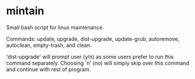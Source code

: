 # mintain
Small bash script for linux maintenance.

Commands: update, upgrade, dist-upgrade, update-grub, autoremove, autoclean, empty-trash, and clean.

'dist-upgrade' will prompt user (y/n) as some users prefer to run this command separately.
Choosing 'n' (no) will simply skip over this command and continue with rest of program.
